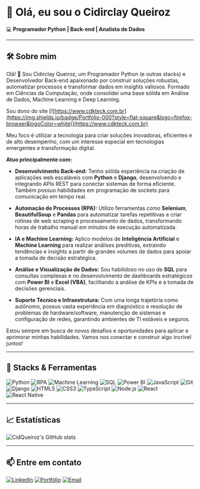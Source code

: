 # 👋 Olá, eu sou o Cidirclay Queiroz

💻 **Programador Python | Back-end | Analista de Dados**

---

## 🛠️ **Sobre mim**

Olá! 👋 Sou Cidirclay Queiroz, um Programador Python (e outras stacks) e Desenvolvedor Back-end apaixonado por construir soluções robustas, automatizar processos e transformar dados em insights valiosos. Formado em Ciências da Computação, onde consolidei uma base sólida em Análise de Dados, Machine Learning e Deep Learning.

Sou dono do site [![https://www.cdkteck.com.br](https://img.shields.io/badge/Portfólio-000?style=flat-square&logo=firefox-browser&logoColor=white)](https://www.cdkteck.com.br)

Meu foco é utilizar a tecnologia para criar soluções inovadoras, eficientes e de alto desempenho, com um interesse especial em tecnologias emergentes e transformação digital.

**Atuo principalmente com:**

* **Desenvolvimento Back-end:** Tenho sólida experiência na criação de aplicações web escaláveis com **Python** e **Django**, desenvolvendo e integrando APIs REST para conectar sistemas de forma eficiente. Também possuo habilidades em programação de sockets para comunicação em tempo real.

* **Automação de Processos (RPA):** Utilizo ferramentas como **Selenium**, **BeautifulSoup** e **Pandas** para automatizar tarefas repetitivas e criar rotinas de web scraping e processamento de dados, transformando horas de trabalho manual em minutos de execução automatizada.

* **IA e Machine Learning:** Aplico modelos de **Inteligência Artificial** e **Machine Learning** para realizar análises preditivas, extraindo tendências e insights a partir de grandes volumes de dados para apoiar a tomada de decisão estratégica.

* **Análise e Visualização de Dados:** Sou habilidoso no uso de **SQL** para consultas complexas e no desenvolvimento de dashboards estratégicos com **Power BI** e **Excel (VBA)**, facilitando a análise de KPIs e a tomada de decisões gerenciais.

* **Suporte Técnico e Infraestrutura:** Com uma longa trajetória como autônomo, possuo vasta experiência em diagnóstico e resolução de problemas de hardware/software, manutenção de sistemas e configuração de redes, garantindo ambientes de TI estáveis e seguros. 

Estou sempre em busca de novos desafios e oportunidades para aplicar e aprimorar minhas habilidades. Vamos nos conectar e construir algo incrível juntos!

---

## 🚀 **Stacks & Ferramentas**

![Python](https://img.shields.io/badge/Python-3776AB?style=for-the-badge&logo=python&logoColor=white)
![RPA](https://img.shields.io/badge/RPA-00C7B7?style=for-the-badge&logo=robots&logoColor=white)
![Machine Learning](https://img.shields.io/badge/Machine%20Learning-FF6F00?style=for-the-badge&logo=scikit-learn&logoColor=white)
![SQL](https://img.shields.io/badge/SQL-4479A1?style=for-the-badge&logo=postgresql&logoColor=white)
![Power BI](https://img.shields.io/badge/PowerBI-F2C811?style=for-the-badge&logo=powerbi&logoColor=black)
![JavaScript](https://img.shields.io/badge/JavaScript-F7DF1E?style=for-the-badge&logo=javascript&logoColor=black)
![Git](https://img.shields.io/badge/Git-F05032?style=for-the-badge&logo=git&logoColor=white)
![Django](https://img.shields.io/badge/Django-092E20?style=for-the-badge&logo=django&logoColor=white)
![HTML5](https://img.shields.io/badge/HTML5-E34F26?style=for-the-badge&logo=html5&logoColor=white)
![CSS3](https://img.shields.io/badge/CSS3-1572B6?style=for-the-badge&logo=css3&logoColor=white)
![TypeScript](https://img.shields.io/badge/TypeScript-3178C6?style=for-the-badge&logo=typescript&logoColor=white)
![Node.js](https://img.shields.io/badge/Node.js-339933?style=for-the-badge&logo=node.js&logoColor=white)
![React](https://img.shields.io/badge/React-61DAFB?style=for-the-badge&logo=react&logoColor=black)
![React Native](https://img.shields.io/badge/React_Native-61DAFB?style=for-the-badge&logo=react&logoColor=white)

---

## 📈 **Estatísticas**
![CidQueiroz's GitHub stats](https://github-readme-stats.vercel.app/api?username=CidQueiroz&show_icons=true&theme=radical)

---

## 📫 **Entre em contato**

[![LinkedIn](https://img.shields.io/badge/LinkedIn-blue?style=flat-square&logo=linkedin)](https://www.linkedin.com/in/seu-perfil/)
[![Portfólio](https://img.shields.io/badge/Portfólio-000?style=flat-square&logo=firefox-browser&logoColor=white)](https://www.cdkteck.com.br)
[![Email](https://img.shields.io/badge/Email-cydy.queiroz@gmail.com-red?style=flat-square&logo=gmail&logoColor=white)](mailto:cydy.queiroz@gmail.com)
